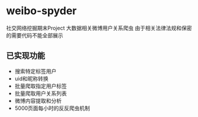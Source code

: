 # weibo-spyder
社交网络挖掘期末Project 大数据相关微博用户关系爬虫
由于相关法律法规和保密的需要代码不能全部展示

## 已实现功能
* 搜索特定标签用户
* uid和昵称转换
* 批量爬取指定用户标签
* 批量爬取用户关系列表
* 微博内容提取和分析
* 5000页面每小时的反反爬虫机制
